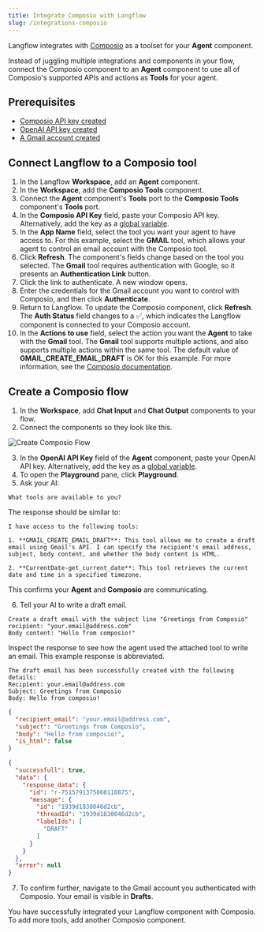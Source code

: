 ```yaml
---
title: Integrate Composio with Langflow
slug: /integrations-composio
---
```


Langflow integrates with [Composio](https://docs.composio.dev/introduction/intro/overview) as a toolset for your **Agent** component.

Instead of juggling multiple integrations and components in your flow, connect the Composio component to an **Agent** component to use all of Composio's supported APIs and actions as **Tools** for your agent.

## Prerequisites

- [Composio API key created](https://app.composio.dev/)
- [OpenAI API key created](https://platform.openai.com/)
- [A Gmail account created](mail.google.com)

## Connect Langflow to a Composio tool

1. In the Langflow **Workspace**, add an **Agent** component.
2. In the **Workspace**, add the **Composio Tools** component.
3. Connect the **Agent** component's **Tools** port to the **Composio Tools** component's **Tools** port.
4. In the **Composio API Key** field, paste your Composio API key.
Alternatively, add the key as a [global variable](/configuration-global-variables).
5. In the **App Name** field, select the tool you want your agent to have access to.
For this example, select the **GMAIL** tool, which allows your agent to control an email account with the Composio tool.
6. Click **Refresh**.
The component's fields change based on the tool you selected.
The **Gmail** tool requires authentication with Google, so it presents an **Authentication Link** button.
7. Click the link to authenticate.
A new window opens.
8. Enter the credentials for the Gmail account you want to control with Composio, and then click **Authenticate**.
9. Return to Langflow.
To update the Composio component, click **Refresh**.
The **Auth Status** field changes to a ✅, which indicates the Langflow component is connected to your Composio account.
10. In the **Actions to use** field, select the action you want the **Agent** to take with the **Gmail** tool.
The **Gmail** tool supports multiple actions, and also supports multiple actions within the same tool.
The default value of **GMAIL_CREATE_EMAIL_DRAFT** is OK for this example.
For more information, see the [Composio documentation](https://docs.composio.dev/patterns/tools/use-tools/use-specific-actions).

## Create a Composio flow

1. In the **Workspace**, add **Chat Input** and **Chat Output** components to your flow.
2. Connect the components so they look like this.

![Create Composio Flow](/img/composio/composio-create-flow.png)

3. In the **OpenAI API Key** field of the **Agent** component, paste your OpenAI API key.
Alternatively, add the key as a [global variable](/configuration-global-variables).
4. To open the **Playground** pane, click **Playground**.
5. Ask your AI:

```plain
What tools are available to you?
```

The response should be similar to:

```plain
I have access to the following tools:

1. **GMAIL_CREATE_EMAIL_DRAFT**: This tool allows me to create a draft email using Gmail's API. I can specify the recipient's email address, subject, body content, and whether the body content is HTML.

2. **CurrentDate-get_current_date**: This tool retrieves the current date and time in a specified timezone.
```

This confirms your **Agent** and **Composio** are communicating.

6. Tell your AI to write a draft email.

```plain
Create a draft email with the subject line "Greetings from Composio"
recipient: "your.email@address.com"
Body content: "Hello from composio!"
```

Inspect the response to see how the agent used the attached tool to write an email.
This example response is abbreviated.

```plain
The draft email has been successfully created with the following details:
Recipient: your.email@address.com
Subject: Greetings from Composio
Body: Hello from composio!
```

```json
{
  "recipient_email": "your.email@address.com",
  "subject": "Greetings from Composio",
  "body": "Hello from composio!",
  "is_html": false
}

{
  "successfull": true,
  "data": {
    "response_data": {
      "id": "r-7515791375860110875",
      "message": {
        "id": "1939d1830046d2cb",
        "threadId": "1939d1830046d2cb",
        "labelIds": [
          "DRAFT"
        ]
      }
    }
  },
  "error": null
}
```

7. To confirm further, navigate to the Gmail account you authenticated with Composio.
Your email is visible in **Drafts**.

You have successfully integrated your Langflow component with Composio.
To add more tools, add another Composio component.